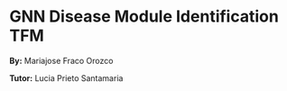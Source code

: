 # GNN Disease Module Identification TFM
**By:** Mariajose Fraco Orozco

**Tutor:** Lucia Prieto Santamaria